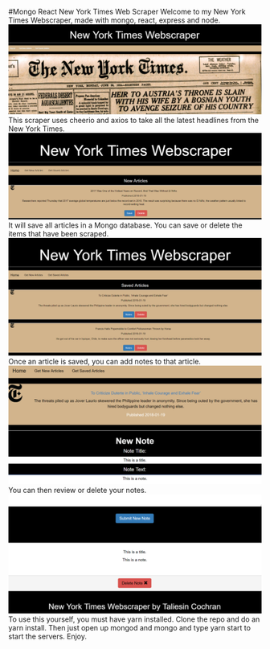 #Mongo React New York Times Web Scraper
Welcome to my New York Times Webscraper, made with mongo, react, express and node.
![home](img/home.png)<br />
This scraper uses cheerio and axios to take all the latest headlines from the New York Times.  
![new articles](img/NewArticles.png)<br />
It will save all articles in a Mongo database.  You can save or delete the items that have been scraped.  
![saved articles](img/savedArticles.png)<br />
Once an article is saved, you can add notes to that article. 
![new note](img/newNote.png) <br />
You can then review or delete your notes.
![note](img/note.png) <br />
To use this yourself, you must have yarn installed. Clone the repo and do an yarn install. Then just open up mongod and mongo and type yarn start to start the servers.  Enjoy.

